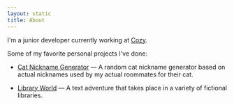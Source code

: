 ```yaml
---
layout: static
title: About
---
```


I'm a junior developer currently working at [Cozy](https://cozy.co/).

Some of my favorite personal projects I've done:

- [Cat Nickname Generator](http://cat-nicknames.herokuapp.com/) — A random cat nickname generator based on actual nicknames used by my actual roommates for their cat.

- [Library World](http://library-world.herokuapp.com/) — A text adventure that takes place in a variety of fictional libraries.
